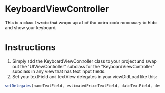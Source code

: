 # KeyboardViewController
This is a class I wrote that wraps up all of the extra code necessary to hide and show your keyboard.

# Instructions
1. Simply add the KeyboardViewController class to your project and swap out the "UIViewController" subclass for the "KeyboardViewController" subclass in any view that has text input fields.
2. Set your textField and textView delegates in your viewDidLoad like this:

```javascript
setDelegates(nameTextField, estimatedPriceTextField, dateTextField, descriptionTextView,  historyTextView)
```
